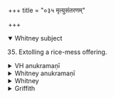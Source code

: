 +++
title = "०३५ मृत्युसंतरणम्"

+++
<details open><summary>Whitney subject</summary>

35. Extolling a rice-mess offering.
</details>

<details><summary>VH anukramaṇī</summary>

मृत्युसंतरणम्।  
१-७ प्रजापतिः। अतिमृत्युः। त्रिष्टुप्, ३ भुरिग्जगती।
</details>

<details><summary>Whitney anukramaṇī</summary>

[Prajāpati.—ātimartyam.* trāiṣṭubham: 3. bhurij; 4. jagatī.]
</details>

<details><summary>Whitney</summary>

### Comment
Not found in Pāipp. Used by Kāuś. (66. 11) in the sava sacrifices, with a sava for escaping death (atimṛtyu) and, according to the comm., also in the ceremony of expiation for the birth of twin calves (109. 1; he reads yam odanam iti, instead of yamāu janayati, which the edition has). *⌊The Berlin Anukr. reads ātimārcyam.⌋


### Translations
Translated: Ludwig, p. 438; Griffith, i. 177; Weber, xviii. 139.
</details>

<details><summary>Griffith</summary>

Magnification of the Odana or oblation of milk and rice
</details>

